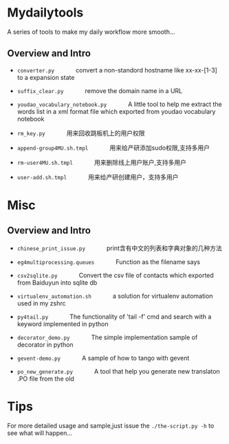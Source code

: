 # Mydailytools
A series of tools to make my daily workflow more smooth...  

## Overview and Intro
- `converter.py` &emsp;&emsp;&emsp; convert a non-standord hostname like xx-xx-[1-3] to a expansion state

- `suffix_clear.py` &emsp;&emsp;&emsp; remove the domain name in a URL

- `youdao_vocabulary_notebook.py` &emsp;&emsp;&emsp; A little tool to help me extract the words list in a xml format file which exported from youdao vocabulary notebook

- `rm_key.py` &emsp;&emsp;&emsp; 用来回收跳板机上的用户权限 

- `append-group4MU.sh.tmpl` &emsp;&emsp;&emsp; 用来给产研添加sudo权限,支持多用户  

- `rm-user4MU.sh.tmpl` &emsp;&emsp;&emsp; 用来删除线上用户账户,支持多用户  

- `user-add.sh.tmpl` &emsp;&emsp;&emsp; 用来给产研创建用户，支持多用户         

# Misc

## Overview and Intro
- `chinese_print_issue.py` &emsp;&emsp;&emsp; print含有中文的列表和字典对象的几种方法

- `eg4multiprocessing.queues` &emsp;&emsp;&emsp; Function as the filename says

- `csv2sqlite.py` &emsp;&emsp;&emsp; Convert the csv file of contacts which exported from Baiduyun into sqlite db

- `virtualenv_automation.sh` &emsp;&emsp;&emsp; a solution for virtualenv automation used in my zshrc  

- `py4tail.py` &emsp;&emsp;&emsp; The functionality of 'tail -f' cmd and search with a keyword implemented in python  

- `decorator_demo.py` &emsp;&emsp;&emsp; The simple implementation sample of decorator in python

- `gevent-demo.py` &emsp;&emsp;&emsp; A sample of how to tango with gevent

- `po_new_generate.py` &emsp;&emsp;&emsp; A tool that help you generate new translaton .PO file from the old

# Tips
For more detailed usage and sample,just issue the `./the-script.py -h` to see what will happen...
